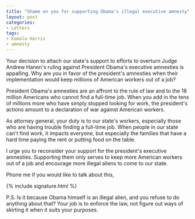 ```yaml
---
title: "Shame on you for supporting Obama's illegal executive amnesty"
layout: post
categories:
- Letters
tags:
- Kamala Harris
- amnesty
---
```


Your decision to attach our state's support to efforts to overturn Judge Andrew Hanen's ruling against President Obama's executive amnesties is appalling. Why are you in favor of the president's amnesties when their implementation would keep millions of American workers out of a job?

President Obama's amnesties are an affront to the rule of law and to the 18 million Americans who cannot find a full-time job. When you add in the tens of millions more who have simply stopped looking for work, the president's actions amount to a declaration of war against American workers.

As attorney general, your duty is to our state's workers, especially those who are having trouble finding a full-time job. When people in our state can't find work, it impacts everyone, but especially the families that have a hard time paying the rent or putting food on the table.

I urge you to reconsider your support for the president's executive amnesties. Supporting them only serves to keep more American workers out of a job and encourage more illegal aliens to come to our state.

Phone me if you would like to talk about this,

{% include signature.html %}

P.S. Is it because Obama himself is an illegal alien, and you refuse to do anything about that? Your job is to enforce the law, not figure out ways of skirting it when it suits your purposes.